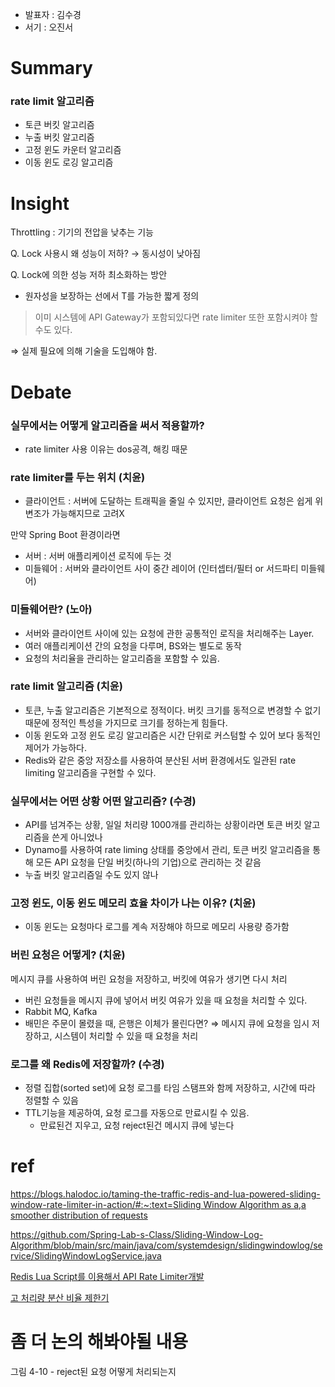 - 발표자 : 김수경
- 서기 : 오진서

# Summary

### rate limit 알고리즘

- 토큰 버킷 알고리즘
- 누출 버킷 알고리즘
- 고정 윈도 카운터 알고리즘
- 이동 윈도 로깅 알고리즘

# Insight

Throttling : 기기의 전압을 낮추는 기능

Q. Lock 사용시 왜 성능이 저하? → 동시성이 낮아짐

Q. Lock에 의한 성능 저하 최소화하는 방안

- 원자성을 보장하는 선에서 T를 가능한 짧게 정의

> 이미 시스템에 API Gateway가 포함되있다면 rate limiter 또한 포함시켜야 할 수도 있다.
> 

⇒ 실제 필요에 의해 기술을 도입해야 함. 

# Debate

### 실무에서는 어떻게 알고리즘을 써서 적용할까?

- rate limiter 사용 이유는 dos공격, 해킹 때문

### rate limiter를 두는 위치 (치윤)

- 클라이언트 : 서버에 도달하는 트래픽을 줄일 수 있지만, 클라이언트 요청은 쉽게 위변조가 가능해지므로 고려X

만약 Spring Boot 환경이라면

- 서버 : 서버 애플리케이션 로직에 두는 것
- 미들웨어 : 서버와 클라이언트 사이 중간 레이어 (인터셉터/필터 or 서드파티 미들웨어)

### **미들웨어란? (노아)**

- 서버와 클라이언트 사이에 있는 요청에 관한 공통적인 로직을 처리해주는 Layer.
- 여러 애플리케이션 간의 요청을 다루며, BS와는 별도로 동작
- 요청의 처리율을 관리하는 알고리즘을 포함할 수 있음.

### rate limit 알고리즘 (치윤)

- 토큰, 누출 알고리즘은 기본적으로 정적이다. 버킷 크기를 동적으로 변경할 수 없기 때문에 정적인 특성을 가지므로 크기를 정하는게 힘들다.
- 이동 윈도와 고정 윈도 로깅 알고리즘은 시간 단위로 커스텀할 수 있어 보다 동적인 제어가 가능하다.
- Redis와 같은 중앙 저장소를 사용하여 분산된 서버 환경에서도 일관된 rate limiting 알고리즘을 구현할 수 있다.

### 실무에서는 어떤 상황 어떤 알고리즘? (수경)

- API를 넘겨주는 상황, 일일 처리량 1000개를 관리하는 상황이라면 토큰 버킷 알고리즘을 쓴게 아니었나
- Dynamo를 사용하여 rate liming 상태를 중앙에서 관리, 토큰 버킷 알고리즘을 통해 모든 API 요청을 단일 버킷(하나의 기업)으로 관리하는 것 같음
- 누출 버킷 알고리즘일 수도 있지 않나

### 고정 윈도, 이동 윈도 메모리 효율 차이가 나는 이유? (치윤)

- 이동 윈도는 요청마다 로그를 계속 저장해야 하므로 메모리 사용량 증가함

### 버린 요청은 어떻게? (치윤)

메시지 큐를 사용하여 버린 요청을 저장하고, 버킷에 여유가 생기면 다시 처리

- 버린 요청들을 메시지 큐에 넣어서 버킷 여유가 있을 때 요청을 처리할 수 있다.
- Rabbit MQ, Kafka
- 배민은 주문이 몰렸을 때, 은행은 이체가 몰린다면? ⇒ 메시지 큐에 요청을 임시 저장하고, 시스템이 처리할 수 있을 때 요청을 처리

### 로그를 왜 Redis에 저장할까? (수경)

- 정렬 집합(sorted set)에 요청 로그를 타임 스탬프와 함께 저장하고, 시간에 따라 정렬할 수 있음
- TTL기능을 제공하여, 요청 로그를 자동으로 만료시킬 수 있음.
    - 만료된건 지우고, 요청 reject된건 메시지 큐에 넣는다

# ref

[https://blogs.halodoc.io/taming-the-traffic-redis-and-lua-powered-sliding-window-rate-limiter-in-action/#:~:text=Sliding Window Algorithm as a,a smoother distribution of requests](https://blogs.halodoc.io/taming-the-traffic-redis-and-lua-powered-sliding-window-rate-limiter-in-action/#:~:text=Sliding%20Window%20Algorithm%20as%20a,a%20smoother%20distribution%20of%20requests)

https://github.com/Spring-Lab-s-Class/Sliding-Window-Log-Algorithm/blob/main/src/main/java/com/systemdesign/slidingwindowlog/service/SlidingWindowLogService.java

[Redis Lua Script를 이용해서 API Rate Limiter개발](https://dev.gmarket.com/69)

[고 처리량 분산 비율 제한기](https://engineering.linecorp.com/ko/blog/high-throughput-distributed-rate-limiter)

# 좀 더 논의 해봐야될 내용
그림 4-10 - reject된 요청 어떻게 처리되는지